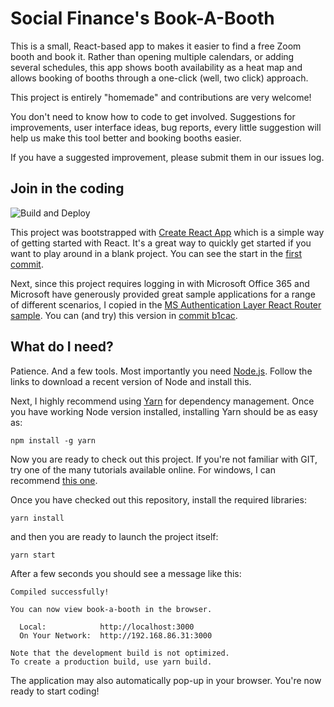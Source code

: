 # Social Finance's Book-A-Booth

This is a small, React-based app to makes it easier to find a 
free Zoom booth and book it. Rather than opening multiple calendars,
or adding several schedules, this app shows booth availability as a heat
map and allows booking of booths through a one-click (well, two click) 
approach. 

This project is entirely "homemade" and contributions are very welcome!

You don't need to know how to code to get involved. Suggestions for improvements,
user interface ideas, bug reports, every little suggestion will help us make
this tool better and booking booths easier. 

If you have a suggested improvement, please submit them in our issues log. 

## Join in the coding

![Build and Deploy](https://github.com/SocialFinanceDigitalLabs/book-a-booth/actions/workflows/deploy.yaml/badge.svg)

This project was bootstrapped with [Create React App][create-react-app] which is 
a simple way of getting started with React. It's a great way to quickly get started
if you want to play around in a blank project. You can see the start in the
[first commit][gh-first-light].

Next, since this project requires logging in with Microsoft Office 365 and Microsoft
have generously provided great sample applications for a range of different
scenarios, I copied in the 
[MS Authentication Layer React Router sample][msal-react-router]. You can (and try)
this version in [commit b1cac][gh-msal].

## What do I need?

Patience. And a few tools. Most importantly you need [Node.js][node]. Follow the links
to download a recent version of Node and install this.

Next, I highly recommend using [Yarn][yarn] for dependency management. Once you have 
working Node version installed, installing Yarn should be as easy as:

```shell
npm install -g yarn
```

Now you are ready to check out this project. If you're not familiar with GIT, try
one of the many tutorials available online. For windows, I can recommend 
[this one][git-tutorial].

Once you have checked out this repository, install the required libraries:

```shell
yarn install
```

and then you are ready to launch the project itself:

```shell
yarn start
```

After a few seconds you should see a message like this:

```
Compiled successfully!

You can now view book-a-booth in the browser.

  Local:            http://localhost:3000
  On Your Network:  http://192.168.86.31:3000

Note that the development build is not optimized.
To create a production build, use yarn build.
```

The application may also automatically pop-up in your browser. You're now ready to start
coding!


[react]: https://reactjs.org/
[create-react-app]: https://github.com/facebook/create-react-app
[msal-react-router]: https://github.com/AzureAD/microsoft-authentication-library-for-js/tree/dev/samples/msal-react-samples/react-router-sample
[node]: https://nodejs.org/
[yarn]: https://yarnpkg.com/
[git-tutorial]: https://www.computerhope.com/issues/ch001927.htm

[gh-first-light]: https://github.com/SocialFinanceDigitalLabs/book-a-booth/tree/cc4e491da1237a12e022090da69485c74daafb4e
[gh-msal]: https://github.com/SocialFinanceDigitalLabs/book-a-booth/commit/b1cac92f519633124b0977972bd7c67b1cae067f